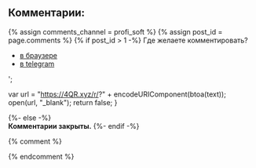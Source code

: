 <p>
<h2 id="comments">Комментарии:</h2>
{% assign comments_channel = profi_soft %}  
{% assign post_id = page.comments %}  
{% if post_id > 1 -%}
Где желаете комментировать?
<ul>
<li><a href="#">в браузере</a></li>
<li><a href="tg://resolve?domain={{ comments_channel }}&post={{ post_id }}">в telegram</a></li>
</ul>

<script>
function run_comments(){
  var text = '<p id="comments"><script async src="https://telegram.org/js/telegram-widget.js?14" data-telegram-discussion="{{ comments_channel | default: "#" }}/{{ post_id }}" data-comments-limit="5"></script></p>';
  var url = "https://4QR.xyz/r/?" + encodeURIComponent(btoa(text));
  open(url, "_blank");
  return false;
}
</script>


{%- else -%}  
<strong>Комментарии закрыты.</strong>
{%- endif -%}
</p>

{% comment %}

<!--
<script async src="https://telegram.org/js/telegram-widget.js?14" data-telegram-discussion="{{ comments_channel | default: "#" }}/{{ post_id }}" data-comments-limit="5"></script>  
</ul>


{%- elsif com_id == 1 or com_id == true -%}
<script async src="https://comments.app/js/widget.js?2" data-comments-app-website="zuRUPyyL" data-limit="5"></script>  
<div id="tgLoginBtn">Попробуй <a href="tg://resolve?domain=rf_art&post=806">быструю авторизацию</a></div>  
-->

{% endcomment %}

